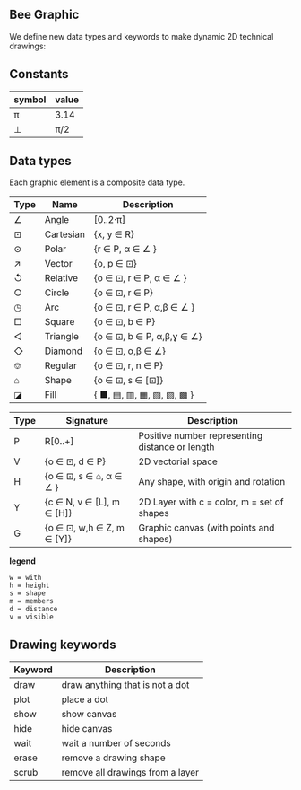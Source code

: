 ## Bee Graphic

We define new data types and keywords to make dynamic 2D technical drawings:

## Constants

 symbol | value
--------|-------------------------------------------
 π      | 3.14
 ⊥      | π/2
 
## Data types

Each graphic element is a composite data type.

 Type  | Name     | Description
-------|----------|---------------------------------
  ∠    | Angle    | [0..2·π] 
  ⊡    | Cartesian| {x, y ∈ R}
  ⊙    | Polar    | {r ∈ P, α ∈ ∠ }  
  ↗    | Vector   | {o, p ∈ ⊡}  
  ↺    | Relative | {o ∈ ⊡, r ∈ P, α ∈ ∠ }    
  ○    | Circle   | {o ∈ ⊡, r ∈ P}  
  ◷    | Arc      | {o ∈ ⊡, r ∈ P, α,β ∈ ∠ }
  □    | Square   | {o ∈ ⊡, b ∈ P}
  ◁    | Triangle | {o ∈ ⊡, b ∈ P, α,β,ɣ ∈ ∠}
  ◇    | Diamond  | {o ∈ ⊡, α,β ∈ ∠} 
  ⎊    | Regular  | {o ∈ ⊡, r, n ∈ P}
  ⌂    | Shape    | {o ∈ ⊡, s ∈ [⊡]}
  ◪    | Fill     | { ■, ▤, ▥, ▦, ▧, ▨, ▩ } 

Type   | Signature                 | Description
-------|---------------------------|-------------------------------------------------
P      | R[0..+]                   | Positive number representing distance or length
V      | {o ∈ ⊡, d ∈ P}            | 2D vectorial space
H      | {o ∈ ⊡, s ∈ ⌂, α ∈ ∠ }    | Any shape, with origin and rotation
Y      | {c ∈ N, v ∈ [L], m ∈ [H]} | 2D Layer with c = color, m = set of shapes
G      | {o ∈ ⊡, w,h ∈ Z, m ∈ [Y]} | Graphic canvas (with points and shapes)

**legend**
```
w = with
h = height
s = shape
m = members
d = distance
v = visible 
```

## Drawing keywords

Keyword  | Description
---------|-----------------------------------
draw     | draw anything that is not a dot
plot     | place a dot
show     | show canvas
hide     | hide canvas
wait     | wait a number of seconds
erase    | remove a drawing shape
scrub    | remove all drawings from a layer
